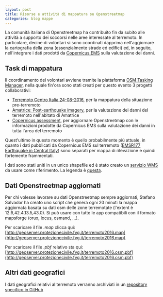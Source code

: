 ```yaml
---
layout: post
title: Risorse e attività di mappatura su Openstreetmap
categories: blog mappe
---
```


La comunità italiana di Openstreetmap ha contribuito fin da subito alle attività a supporto dei soccorsi nelle aree interessate al terremoto. In particolare, decine di volontari si sono coordinati dapprima nell'aggiornare la cartografia della zona (essenzialmente strade ed edifici) ed, in seguito, nell'integrare i dati prodotti da [Copernicus EMS](http://emergency.copernicus.eu/mapping) sulla valutazione dei danni.

##  Task di mappatura

Il coordinamento dei volontari avviene tramite la piattaforma [OSM Tasking Manager](http://osmit-tm.wmflabs.org/), nella quale fin'ora sono stati creati per questo evento 3 progetti collaborativi:

* [Terremoto Centro Italia 24-08-2016](http://osmit-tm.wmflabs.org/project/13), per la mappatura della situazione pre-terremoto
* [Amatrice: Post-earthquake imagery](http://osmit-tm.wmflabs.org/project/14), per la valutazione dei danni del terremoto nell'abitato di Amatrice
* [Copernicus assessment](http://osmit-tm.wmflabs.org/project/15), per aggiornare Openstreetmap con le informazioni prodotte da Copernicus EMS sulla valutazione dei danni in tutta l'area del terremoto

Quest'ultimo in questo momento è quello probabilmente più attuale, in quanto i dati pubblicati da Copernicus EMS sul terremoto ([EMSR177 Earthquake in Central Italy](http://emergency.copernicus.eu/EMSR177)) sono separati per mappa di rilevazione e quindi fortemente frammentati.

I dati sono stati uniti in un unico shapefile ed è stato creato un [servizio WMS](http://osmit3.wmflabs.org/cgi-bin/qgis_mapserv.fcgi?map=/srv/Copernicus/settlements_grading.qgs&SERVICE=WMS&REQUEST=GetCapabilities&VERSION=1.3) da usare come riferimento. La legenda è [questa](http://imgur.com/a/cfOfA).

##  Dati Openstreetmap aggiornati

Per chi volesse lavorare su dati Openstreetmap sempre aggiornati, Stefano Salvador ha creato uno script che genera ogni 20 minuti la mappa aggiornata basata su dati osm delle zone terremotate (l'extent è 12.9,42.4,13.5,43.0). Si può usare con tutte le app compatibili con il formato mapsforge (orux, locus, osmand, ...).

Per scaricare il file _.map_ clicca qui: [http://geoserver.protezionecivile.fvg.it/terremoto2016.map](http://geoserver.protezionecivile.fvg.it/terremoto2016.map).

Per scaricare il file _.pbf_ relativo sta qui: [http://geoserver.protezionecivile.fvg.it/terremoto2016.osm.pbf](http://geoserver.protezionecivile.fvg.it/terremoto2016.osm.pbf)

## Altri dati geografici

I dati geografici relativi al terremoto verranno archiviati in un [repository specifico in GitHub](https://github.com/emergenzeHack/terremotocentro_geodata)
